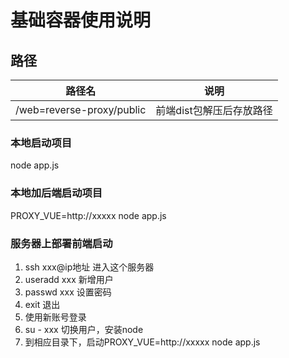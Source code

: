 # 基础容器使用说明

## 路径

路径名|说明
---|---
/web=reverse-proxy/public| 前端dist包解压后存放路径

### 本地启动项目
node app.js

### 本地加后端启动项目
PROXY_VUE=http://xxxxx node app.js


### 服务器上部署前端启动
1. ssh xxx@ip地址 进入这个服务器
1. useradd xxx 新增用户
1. passwd xxx 设置密码
1. exit 退出
1. 使用新账号登录
1. su - xxx 切换用户，安装node
1. 到相应目录下，启动PROXY_VUE=http://xxxxx node app.js

